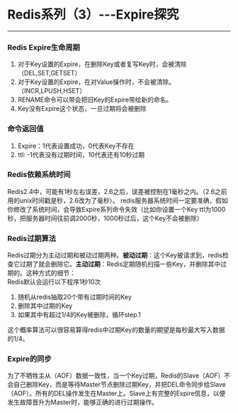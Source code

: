 # Redis系列（3）---Expire探究

---

### Redis Expire生命周期
1. 对于Key设置的Expire，在删除Key或者复写Key时，会被清除（DEL,SET,GETSET）
2. 对于Key设置的Expire，在对Value操作时，不会被清除。（INCR,LPUSH,HSET）
3. RENAME命令可以带会把旧Key的Expire带给新的命名。
4. Key没有Expire这个状态，一旦过期将会被删除

### 命令返回值

1. Expire：1代表设置成功，0代表Key不存在
2. ttl: -1代表没有过期时间，10代表还有10秒过期

### Redis依赖系统时间
Redis2.4中，可能有1秒左右误差，2.6之后，误差被控制在1毫秒之内。（2.6之前用的unix时间戳是秒，2.6改为了毫秒）。
redis服务器系统时间一定要准确，假如你修改了系统时间，会导致Expire系列命令失效（比如你设置一个Key ttl为1000秒，把服务器时间往前调2000秒，1000秒过后，这个Key不会被删除）

### Redis过期算法

Redis过期分为主动过期和被动过期两种。**被动过期**：这个Key被请求到，redis检查它过期了就会删除它。**主动过期**：Redis定期随机扫描一些Key，并删除其中过期的。这种方式的细节：
<br>
Redis默认会运行以下程序1秒10次

1. 随机从redis抽取20个带有过期时间的Key
2. 删除其中过期的Key
3. 如果其中有超过1/4的Key被删除，循环step.1

这个概率算法可以很容易算得redis中过期Key的数量的期望是每秒最大写入数据的1/4。

### Expire的同步

为了不牺牲主从（AOF）数据一致性，当一个Key过期，Redis的Slave（AOF）不会自己删除Key，而是等待Master节点删除过期Key，并把DEL命令同步给Slave（AOF）。所有的DEL操作发生在Master上。Slave上有完整的Expire信息，以便发生故障晋升为Master时，能够正确的进行过期操作。








